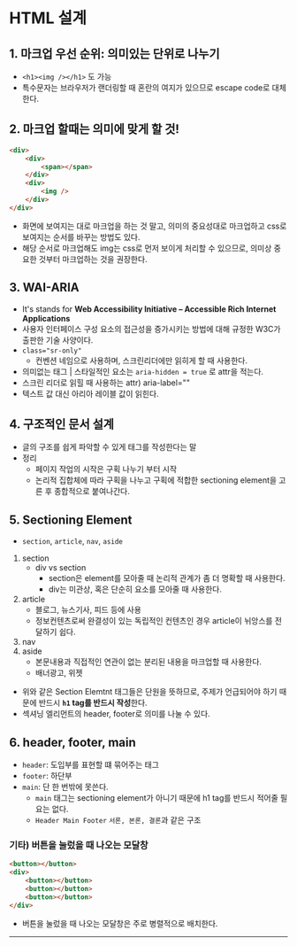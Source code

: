 
# HTML 설계

## 1. 마크업 우선 순위: 의미있는 단위로 나누기

-   `<h1><img /></h1>` 도 가능
-   특수문자는 브라우저가 랜더링할 때 혼란의 여지가 있으므로 escape code로 대체한다.

## 2. 마크업 할때는 의미에 맞게 할 것!

```html
<div>
    <div>
        <span></span>
    </div>
    <div>
        <img />
    </div>
</div>
```

-   화면에 보여지는 대로 마크업을 하는 것 말고, 의미의 중요성대로 마크업하고 css로 보여지는 순서를 바꾸는 방법도 있다.
-   해당 순서로 마크업해도 img는 css로 먼저 보이게 처리할 수 있으므로, 의미상 중요한 것부터 마크업하는 것을 권장한다.

## 3. WAI-ARIA

-   It's stands for **Web Accessibility Initiative – Accessible Rich Internet Applications**
-   사용자 인터페이스 구성 요소의 접근성을 증가시키는 방법에 대해 규정한 W3C가 출판한 기술 사양이다.
-   `class="sr-only"`
    -   컨벤션 네임으로 사용하며, 스크린리더에만 읽히게 할 때 사용한다.
-   의미없는 태그 | 스타일적인 요소는 `aria-hidden = true` 로 attr을 적는다.
-   스크린 리더로 읽힐 때 사용하는 attr) aria-label=""
-   텍스트 값 대신 아리아 레이블 값이 읽힌다.

## 4. 구조적인 문서 설계

-   글의 구조를 쉽게 파악할 수 있게 태그를 작성한다는 말
-   정리
    -   페이지 작업의 시작은 구획 나누기 부터 시작
    -   논리적 집합체에 따라 구획을 나누고 구획에 적합한 sectioning element을 고른 후 종합적으로 붙여나간다.

## 5. Sectioning Element
- `section`, `article`, `nav`, `aside`
1. section
    -   div vs section
        -   section은 element를 모아줄 때 논리적 관계가 좀 더 명확할 때 사용한다.
        -   div는 미관상, 혹은 단순히 요소를 모아줄 때 사용한다.
2. article
    -   블로그, 뉴스기사, 피드 등에 사용
    -   정보컨텐츠로써 완결성이 있는 독립적인 컨텐츠인 경우 article이 뉘앙스를 전달하기 쉽다.
3. nav
4. aside
    -   본문내용과 직접적인 연관이 없는 분리된 내용을 마크업할 때 사용한다.
    -   배너광고, 위젯
-   위와 같은 Section Elemtnt 태그들은 단원을 뜻하므로, 주제가 언급되어야 하기 때문에 반드시 **`h1` tag를 반드시 작성**한다.
-   섹셔닝 엘리먼트의 header, footer로 의미를 나눌 수 있다.

## 6. header, footer, main

-   `header`: 도입부를 표현할 떄 묶어주는 태그
-   `footer`: 하단부
-   `main`: 단 한 번밖에 못쓴다.
    -   `main` 태그는 sectioning element가 아니기 때문에 h1 tag를 반드시 적어줄 필요는 없다.
    -   `Header Main Footer` `서론, 본론, 결론`과 같은 구조

### 기타) 버튼을 눌렀을 때 나오는 모달창

```html
<button></button>
<div>
    <button></button>
    <button></button>
    <button></button>
</div>
```

-   버튼을 눌렀을 때 나오는 모달창은 주로 병렬적으로 배치한다.
---